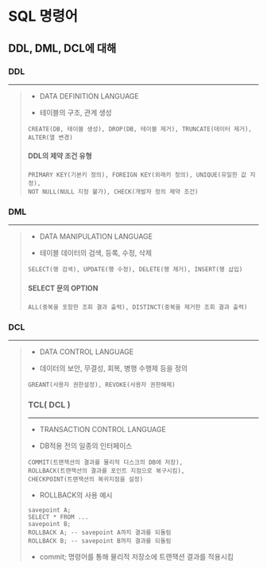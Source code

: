 # SQL 명령어

<h2> DDL, DML, DCL에 대해 </h2>

### DDL
---
> * DATA DEFINITION LANGUAGE
> 
> * 테이블의 구조, 관계 생성
> ```
> CREATE(DB, 테이블 생성), DROP(DB, 테이블 제거), TRUNCATE(데이터 제거), ALTER(열 변경)
> ```
> #### DDL의 제약 조건 유형
> ```
> PRIMARY KEY(기본키 정의), FOREIGN KEY(외래키 정의), UNIQUE(유일한 값 지정),
> NOT NULL(NULL 지정 불가), CHECK(개발자 정의 제약 조건)
> ```

### DML
---
> * DATA MANIPULATION LANGUAGE
> 
> * 테이블 데이터의 검색, 등록, 수정, 삭제
> ```
> SELECT(행 검색), UPDATE(행 수정), DELETE(행 제거), INSERT(행 삽입) 
> ```
> #### SELECT 문의 OPTION
> ```
> ALL(중복을 포함한 조회 결과 출력), DISTINCT(중복을 제거한 조회 결과 출력)
> ```

### DCL
---
> * DATA CONTROL LANGUAGE
> 
> * 데이터의 보안, 무결성, 회복, 병행 수행제 등을 정의
> ```
> GREANT(사용자 권한설정), REVOKE(사용자 권한해제)
> ```
>
> ### TCL( DCL )
> ---
> * TRANSACTION CONTROL LANGUAGE
> 
> * DB적용 전의 일종의 인터페이스
> ```
> COMMIT(트랜잭션의 결과를 물리적 디스크의 DB에 저장),
> ROLLBACK(트랜잭션의 결과를 포인트 지점으로 복구시킴),
> CHECKPOINT(트랜잭션의 복귀지점을 설정)
> ```
> 
> * ROLLBACK의 사용 예시
> ```
> savepoint A;
> SELECT * FROM ...
> savepoint B;
> ROLLBACK A; -- savepoint A까지 결과를 되돌림
> ROLLBACK B; -- savepoint B까지 결과를 되돌림
>```
> * commit; 명령어를 통해 물리적 저장소에 트랜잭션 결과를 적용시킴